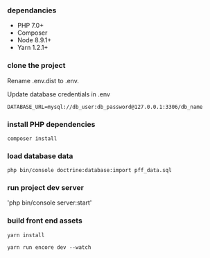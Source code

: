 ### dependancies 
- PHP 7.0+
- Composer
- Node 8.9.1+
- Yarn 1.2.1+

### clone the project

Rename .env.dist to .env.

Update database credentials in .env

`DATABASE_URL=mysql://db_user:db_password@127.0.0.1:3306/db_name`

### install PHP dependencies

`composer install`

### load database data

`php bin/console doctrine:database:import pff_data.sql`

### run project dev server

'php bin/console server:start'

### build front end assets

`yarn install`

`yarn run encore dev --watch`